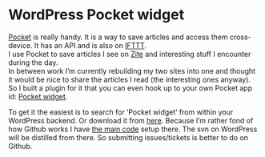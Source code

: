 <!--
  date: 2014-06-11
  modified: 2014-08-14
  slug: wordpress-pocket-widget
  type: post
  categories: Wordpress, php
  tags: API, pocket
  description: Pocket is really handy. It's a way to save articles and access them later. Here's a Wordpress Pocket plugin I wrote to show your collection in a widget.
-->

# WordPress Pocket widget

<p><a href="http://getpocket.com/" target="_blank">Pocket</a> is really handy. It is a way to save articles and access them cross-device. It has an API and is also on <a href="http://ifttt.com" target="_blank">IFTTT</a>.<br />
I use Pocket to save articles I see on <a href="http://zite.com/" target="_blank">Zite</a> and interesting stuff I encounter during the day.<br />
In between work I&#8217;m currently rebuilding my two sites into one and thought it would be nice to share the articles I read (the interesting ones anyway). So I built a plugin for it that you can even hook up to your own Pocket app id: <a href="http://wordpress.org/plugins/pocket-widget/" target="_blank">Pocket widget</a>.</p>
<p><!--more--></p>
<p>To get it the easiest is to search for &#8216;Pocket widget&#8217; from within your WordPress backend. Or download it from <a href="http://wordpress.org/plugins/pocket-widget/" target="_blank">here</a>. Because I&#8217;m rather fond of how Github works I have <a href="https://github.com/Sjeiti/Pocket-Widget" target="_blank">the main code</a> setup there. The svn on WordPress will be distilled from there. So submitting issues/tickets is better to do on Github.</p>

